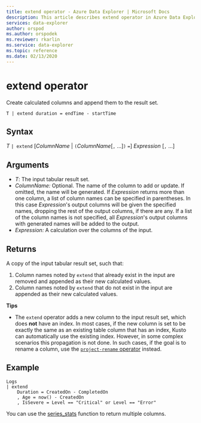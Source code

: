 ```yaml
---
title: extend operator - Azure Data Explorer | Microsoft Docs
description: This article describes extend operator in Azure Data Explorer.
services: data-explorer
author: orspod
ms.author: orspodek
ms.reviewer: rkarlin
ms.service: data-explorer
ms.topic: reference
ms.date: 02/13/2020
---
```

# extend operator

Create calculated columns and append them to the result set.

```kusto
T | extend duration = endTime - startTime
```

## Syntax

*T* `| extend` [*ColumnName* | `(`*ColumnName*[`,` ...]`)` `=`] *Expression* [`,` ...]

## Arguments

* *T*: The input tabular result set.
* *ColumnName:* Optional. The name of the column to add or update. If omitted, the name will be generated. If *Expression* returns more than one column, a list of column names can be specified in parentheses. In this case *Expression*'s output columns will be given the specified names, dropping the rest of the output columns, if there are any. If a list of the column names is not specified, all *Expression*'s output columns with generated names will be added to the output.
* *Expression:* A calculation over the columns of the input.

## Returns

A copy of the input tabular result set, such that:
1. Column names noted by `extend` that already exist in the input are removed
   and appended as their new calculated values.
2. Column names noted by `extend` that do not exist in the input are appended
   as their new calculated values.

**Tips**

* The `extend` operator adds a new column to the input result set, which does
  **not** have an index. In most cases, if the new column is set to be exactly
  the same as an existing table column that has an index, Kusto can automatically
  use the existing index. However, in some complex scenarios this propagation is
  not done. In such cases, if the goal is to rename a column,
  use the [`project-rename` operator](projectrenameoperator.md) instead.

## Example

```kusto
Logs
| extend
    Duration = CreatedOn - CompletedOn
    , Age = now() - CreatedOn
    , IsSevere = Level == "Critical" or Level == "Error"
```

You can use the [series_stats](series-statsfunction.md) function to return multiple columns.